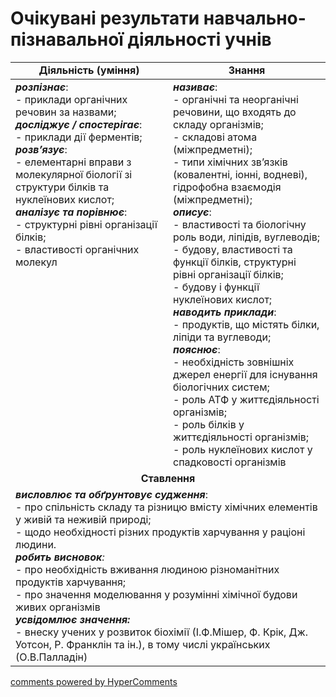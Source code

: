<div id="hypercomments_widget" class="js-hypercomments-widget invisible"></div>

# Очікувані результати навчально-пізнавальної діяльності учнів

<table>
  <tr>
    <td width="50%" align="center"><b>Діяльність (уміння)</b></td>
    <td width="50%" align="center"><b>Знання</b></td>
  </tr>
<tbody>
  <tr>
<td width="50%" style="vertical-align:top !important;">
<b><i>розпізнає</i></b>:<br> 
- приклади органічних речовин за назвами;<br> 
<b><i>досліджує / спостерігає</i></b>: <br> 
- приклади дії ферментів;<br> 
<b><i>розв’язує</i></b>:<br> 
- елементарні вправи з молекулярної біології зі структури білків та нуклеїнових кислот; <br> 
<b><i>аналізує та порівнює</i></b>: <br> 
- структурні рівні організації білків; <br> 
- властивості органічних молекул
</td>
<td width="50%" style="vertical-align:top !important;">
<b><i>називає</i></b>: <br> 
- органічні та неорганічні речовини, що входять до складу організмів;<br> 
- складові атома (міжпредметні);<br>
- типи хімічних зв’язків (ковалентні, іонні, водневі), гідрофобна взаємодія (міжпредметні);<br>
<b><i>описує</i></b>:<br>
- властивості та біологічну роль води, ліпідів, вуглеводів;<br>
- будову, властивості та функції білків, структурні рівні організації білків;<br>
- будову і функції нуклеїнових кислот;<br>
<b><i>наводить приклади</i></b>: <br>
- продуктів, що містять білки, ліпіди та вуглеводи;<br>
<b><i>пояснює</i></b>:<br>
- необхідність зовнішніх джерел енергії для існування біологічних систем;<br>
- роль АТФ у життєдіяльності організмів;<br>
- роль білків у життєдіяльності організмів; <br>
- роль нуклеїнових кислот у спадковості організмів<br>


</td>
  </tr>
    <tr>
<td align="center" colspan="2" width="100%" style="vertical-align:top !important;">
<b>Ставлення</b>
</td>
  </tr>
    <tr>
<td colspan="2" width="100%" style="vertical-align:top !important;">
<b><i>висловлює та обґрунтовує судження</i></b>: <br>
- про спільність складу та різницю вмісту хімічних елементів у живій та неживій природі;<br>
- щодо необхідності різних продуктів харчування у раціоні людини.<br>
<i><b>робить висновок</b>:</i><br>
- про необхідність вживання людиною різноманітних продуктів харчування;<br>
- про значення моделювання у розумінні хімічної будови живих організмів<br>
<b><i>усвідомлює значення:</b></i><br>
- внеску учених у розвиток біохімії (І.Ф.Мішер, Ф. Крік, Дж. Уотсон, Р. Франклін та ін.), в тому числі українських (О.В.Палладін)


</td>
  </tr>
</table>

<div class="js-hypercomments-container">
<a href="http://hypercomments.com" class="hc-link" title="comments widget">comments powered by HyperComments</a>
</div>